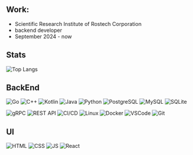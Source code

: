## Work:
- Scientific Research Institute of Rostech Corporation 
- backend developer
- September 2024 - now

## Stats
![Top Langs](https://github-readme-stats.vercel.app/api/top-langs/?username=Kosk0l&layout=compact&theme=dark)

## BackEnd
<p align="left">
<img alt="Go" title="Go" src="https://img.shields.io/badge/-Go-0D1117?style=for-the-badge&logo=go&logoColor=white"/>
<img alt="C++" title="C++" src="https://img.shields.io/badge/-C++-0D1117?style=for-the-badge&logo=c%2B%2B&logoColor=white"/>
<img alt="Kotlin" title="Kotlin" src="https://img.shields.io/badge/-Kotlin-0D1117?style=for-the-badge&logo=kotlin&logoColor=white"/>
<img alt="Java" title="Java" src="https://img.shields.io/badge/-Java-0D1117?style=for-the-badge&logo=java&logoColor=white"/>
<img alt="Python" title="Python" src="https://img.shields.io/badge/-Python-0D1117?style=for-the-badge&logo=python&logoColor=white"/>
<img alt="PostgreSQL" title="PostgreSQL" src="https://img.shields.io/badge/-PostgreSQL-0D1117?style=for-the-badge&logo=postgresql&logoColor=white"/>
<img alt="MySQL" title="MySQL" src="https://img.shields.io/badge/-MySQL-0D1117?style=for-the-badge&logo=mysql&logoColor=white"/>
<img alt="SQLite" title="SQLite" src="https://img.shields.io/badge/-SQLite-0D1117?style=for-the-badge&logo=sqlite&logoColor=white"/>
</p>

<p align="left">
<img alt="gRPC" title="gRPC" src="https://img.shields.io/badge/-gRPC-0D1117?style=for-the-badge&logo=grpc&logoColor=white"/>
<img alt="REST API" title="REST API" src="https://img.shields.io/badge/-REST%20API-0D1117?style=for-the-badge&logo=webhook&logoColor=white"/>
<img alt="CI/CD" title="CI/CD" src="https://img.shields.io/badge/-CI/CD-0D1117?style=for-the-badge&logo=githubactions&logoColor=white"/>
<img alt="Linux" title="Linux" src="https://img.shields.io/badge/-Linux-0D1117?style=for-the-badge&logo=linux&logoColor=white"/>
<img alt="Docker" title="Docker" src="https://img.shields.io/badge/-Docker-0D1117?style=for-the-badge&logo=docker&logoColor=white"/>
<img alt="VSCode" title="VSCode" src="https://img.shields.io/badge/-Visual%20Studio%20Code-0D1117?style=for-the-badge&logo=visual-studio-code&logoColor=white"/>
<img alt="Git" title="Git" src="https://img.shields.io/badge/-Git-0D1117?style=for-the-badge&logo=git&labelColor=0D1117"/>
</p>

## UI

<img
    alt="HTML"
    title="HTML"
    src="https://img.shields.io/badge/-HTML-0D1117?style=for-the-badge&logo=html5&labelColor=0D1117"
/>
<img
    alt="CSS"
    title="CSS"
    src="https://img.shields.io/badge/-CSS-0D1117?style=for-the-badge&logo=CSS3&logoColor=1572B6&labelColor=0D1117"
/>
<img
    alt="JS"
    title="JS"
    src="https://img.shields.io/badge/-JavaScript-0D1117?style=for-the-badge&logo=javascript&labelColor=0D1117&textColor=0D1117"
/>
<img
    alt="React"
    title="React"
    src="https://img.shields.io/badge/-React.js-0D1117?style=for-the-badge&logo=react&labelColor=0D1117"
/>
